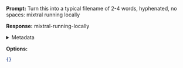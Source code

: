 **Prompt:**
Turn this into a typical filename of  2-4 words, hyphenated, no spaces: mixtral running locally

**Response:**
mixtral-running-locally

<details><summary>Metadata</summary>

- Duration: 446 ms
- Datetime: 2024-01-11T20:30:24.564407
- Model: gpt-3.5-turbo-0613

</details>

**Options:**
```json
{}
```

